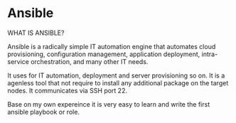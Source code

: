 # Ansible
WHAT IS ANSIBLE?

Ansible is a radically simple IT automation engine that automates cloud
provisioning, configuration management, application deployment,
intra-service orchestration, and many other IT needs.

It uses for IT automation, deployment and server provisioning so on. It
is a agenless tool that not require to install any additional package on
the target nodes. It communicates via SSH port 22.

Base on my own expereince it is very easy to learn and write the first
ansible playbook or role.

